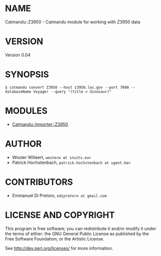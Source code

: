 # NAME

Catmandu::Z3950 - Catmandu module for working with Z3950 data

# VERSION

Version 0.04

# SYNOPSIS

    $ catmandu convert Z3950 --host z3950.loc.gov --port 7090 --databaseName Voyager --query "(title = dinosaur)"

# MODULES

- [Catmandu::Importer::Z3950](https://metacpan.org/pod/Catmandu::Importer::Z3950)

# AUTHOR

- Wouter Willaert, `wouterw at inuits.eu>`
- Patrick Hochstenbach, `patrick.hochstenbach at ugent.be>`

# CONTRIBUTORS

- Emmanuel Di Pretoro, `edipretoro at gmail.com`

# LICENSE AND COPYRIGHT

This program is free software; you can redistribute it and/or modify it
under the terms of either: the GNU General Public License as published
by the Free Software Foundation; or the Artistic License.

See http://dev.perl.org/licenses/ for more information.
